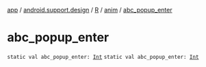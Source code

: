 [app](../../../index.md) / [android.support.design](../../index.md) / [R](../index.md) / [anim](index.md) / [abc_popup_enter](./abc_popup_enter.md)

# abc_popup_enter

`static val abc_popup_enter: `[`Int`](https://kotlinlang.org/api/latest/jvm/stdlib/kotlin/-int/index.html)
`static val abc_popup_enter: `[`Int`](https://kotlinlang.org/api/latest/jvm/stdlib/kotlin/-int/index.html)